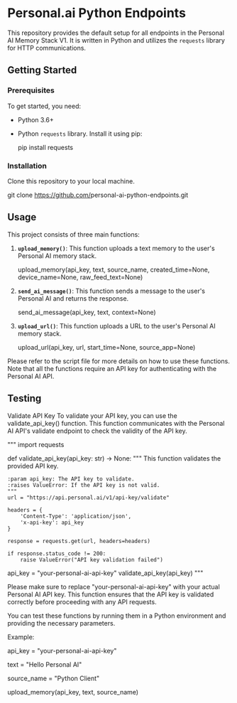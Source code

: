 # Personal.ai Python Endpoints

This repository provides the default setup for all endpoints in the Personal AI Memory Stack V1. It is written in Python and utilizes the `requests` library for HTTP communications.

## Getting Started

### Prerequisites

To get started, you need:

- Python 3.6+

- Python `requests` library. Install it using pip:

  pip install requests

### Installation

Clone this repository to your local machine.

git clone https://github.com/<your-username>personal-ai-python-endpoints.git

## Usage

This project consists of three main functions:

1. **`upload_memory()`**: This function uploads a text memory to the user's Personal AI memory stack.

   upload_memory(api_key, text, source_name, created_time=None, device_name=None, raw_feed_text=None)

   

2. **`send_ai_message()`**: This function sends a message to the user's Personal AI and returns the response.

   send_ai_message(api_key, text, context=None)

3. **`upload_url()`**: This function uploads a URL to the user's Personal AI memory stack.

   upload_url(api_key, url, start_time=None, source_app=None)

Please refer to the script file for more details on how to use these functions. Note that all the functions require an API key for authenticating with the Personal AI API.

## Testing

Validate API Key
To validate your API key, you can use the validate_api_key() function. This function communicates with the Personal AI API's validate endpoint to check the validity of the API key.

"""
import requests

def validate_api_key(api_key: str) -> None:
    """
    This function validates the provided API key.

    :param api_key: The API key to validate.
    :raises ValueError: If the API key is not valid.
    """
    url = "https://api.personal.ai/v1/api-key/validate"
    
    headers = {
        'Content-Type': 'application/json',
        'x-api-key': api_key
    }
    
    response = requests.get(url, headers=headers)
    
    if response.status_code != 200:
        raise ValueError("API key validation failed")

api_key = "your-personal-ai-api-key"
validate_api_key(api_key)
"""


Please make sure to replace "your-personal-ai-api-key" with your actual Personal AI API key. This function ensures that the API key is validated correctly before proceeding with any API requests.

You can test these functions by running them in a Python environment and providing the necessary parameters.

Example:

api_key = "your-personal-ai-api-key"

text = "Hello Personal AI"

source_name = "Python Client"

upload_memory(api_key, text, source_name)

